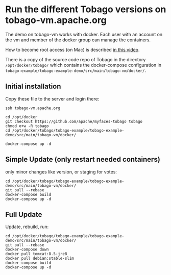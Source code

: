 # Run the different Tobago versions on tobago-vm.apache.org 

The demo on tobago-vm works with docker. 
Each user with an account on the vm and 
member of the docker group can manage the containers.

How to become root access (on Mac) is described 
[in this video](https://home.apache.org/~gmcdonald/using_opie_orthrus.mov).

There is a copy of the source code repo of Tobago in the directory 
```/opt/docker/tobago/``` which contains the docker-compose configuration 
in ```tobago-example/tobago-example-demo/src/main/tobago-vm/docker/```.

## Initial installation

Copy these file to the server and login there:

```
ssh tobago-vm.apache.org

cd /opt/docker
git checkout https://github.com/apache/myfaces-tobago tobago
chmod o+w -R tobago
cd /opt/docker/tobago/tobago-example/tobago-example-demo/src/main/tobago-vm/docker/

docker-compose up -d
```

## Simple Update (only restart needed containers)

only minor changes like version, or staging for votes: 

```
cd /opt/docker/tobago/tobago-example/tobago-example-demo/src/main/tobago-vm/docker/
git pull --rebase
docker-compose build
docker-compose up -d
```

## Full Update

Update, rebuild, run: 

```
cd /opt/docker/tobago/tobago-example/tobago-example-demo/src/main/tobago-vm/docker/
git pull --rebase
docker-compose down
docker pull tomcat:8.5-jre8
docker pull debian:stable-slim
docker-compose build
docker-compose up -d
```
